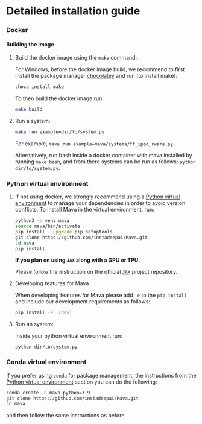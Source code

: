 # Detailed installation guide

### Docker

#### Building the image

1. Build the docker image using the `make` command:

    For Windows, before the docker image build, we recommend to first install the package manager [chocolatey](https://chocolatey.org/install) and run (to install make):

    ```bash
    choco install make
    ```

    To then build the docker image run

    ```bash
    make build
    ```

2. Run a system:

    ```bash
    make run example=dir/to/system.py
    ```

    For example, `make run example=mava/systems/ff_ippo_rware.py`.

    Alternatively, run bash inside a docker container with mava installed by running `make bash`, and from there systems can be run as follows: `python dir/to/system.py`.

### Python virtual environment

1. If not using docker, we strongly recommend using a
    [Python virtual environment](https://docs.python.org/3/tutorial/venv.html)
    to manage your dependencies in order to avoid version conflicts. To install Mava in the virtual environment, run:

    ```bash
    python3 -m venv mava
    source mava/bin/activate
    pip install --upgrade pip setuptools
    git clone https://github.com/instadeepai/Mava.git
    cd mava
    pip install .
    ```

    **If you plan on using `JAX` along with a GPU or TPU:**

    Please follow the instruction on the official [`JAX`](https://github.com/google/jax) project repository.

2. Developing features for Mava

    When developing features for Mava please add `-e` to the `pip install` and include our development requirements as follows:

    ```bash
    pip install -e .[dev]
    ```

3. Run an system:

    Inside your python virtual environment run:
    ```
    python dir/to/system.py
    ```

### Conda virtual environment
If you prefer using `conda` for package management, the instructions from the [Python virtual environment](#python-virtual-environment) section you can do the following:

```bash
conda create -n mava python=3.9
git clone https://github.com/instadeepai/Mava.git
cd mava
```
and then follow the same instructions as before.
